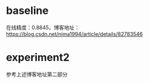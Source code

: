 # baseline 
在线精度：0.8845，博客地址：https://blog.csdn.net/nima1994/article/details/82783546

# experiment2
参考上述博客地址第二部分